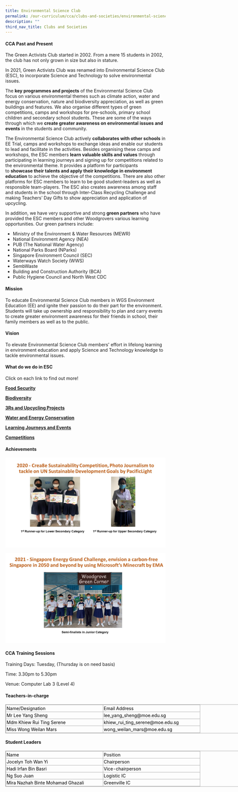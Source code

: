```yaml
---
title: Environmental Science Club
permalink: /our-curriculum/cca/clubs-and-societies/environmental-science-club/
description: ""
third_nav_title: Clubs and Societies
---
```

#### CCA Past and Present

The Green Activists Club started in 2002. From a mere 15 students in 2002, the club has not only grown in size but also in stature.    

  

In 2021, Green Activists Club was renamed into Environmental Science Club (ESC), to incorporate Science and Technology to solve environmental issues.

  

The **key programmes and projects** of the Environmental Science Club focus on various environmental themes such as climate action, water and energy conservation, nature and biodiversity appreciation, as well as green buildings and features. We also organise different types of green competitions, camps and workshops for pre-schools, primary school children and secondary school students. These are some of the ways through which we **create greater awareness on environmental issues and events** in the students and community.

  

The Environmental Science Club actively **collaborates with other schools** in EE Trial, camps and workshops to exchange ideas and enable our students to lead and facilitate in the activities. Besides organising these camps and workshops, the ESC members **learn valuable skills and values** through participating in learning journeys and signing up for competitions related to the environmental theme. It provides a platform for participants to **showcase their talents and apply their knowledge in environment education** to achieve the objective of the competitions. There are also other platforms for ESC members to learn to be good student-leaders as well as responsible team-players. The ESC also creates awareness among staff and students in the school through Inter-Class Recycling Challenge and making Teachers’ Day Gifts to show appreciation and application of upcycling.

  

In addition, we have very supportive and strong **green partners** who have provided the ESC members and other Woodgrovers various learning opportunities. Our green partners include:

  

*   Ministry of the Environment & Water Resources (MEWR)
*   National Environment Agency (NEA)
*   PUB (The National Water Agency)
*   National Parks Board (NParks)
*   Singapore Environment Council (SEC)
*   Waterways Watch Society (WWS)
*   SembWaste
*   Building and Construction Authority (BCA)
*   Public Hygiene Council and North West CDC

#### Mission

To educate Environmental Science Club members in WGS Environment Education (EE) and ignite their passion to do their part for the environment. Students will take up ownership and responsibility to plan and carry events to create greater environment awareness for their friends in school, their family members as well as to the public.

#### Vision

To elevate Environmental Science Club members' effort in lifelong learning in environment education and apply Science and Technology knowledge to tackle environmental issues.

#### What do we do in ESC

Click on each link to find out more!

**[Food Security](/files/Food%20Security.pdf)**

**[Biodiversity](/files/Biodiversity.pdf)**

**[3Rs and Upcycling Projects](/files/3Rs%20and%20Upcycling.pdf)**

**[Water and Energy Conservation](/files/Water%20Conservation.pdf)**

**[Learning Journeys and Events](/files/Learning%20Journeys%20and%20Events.pdf)**

**[Competitions](/files/Competitions.pdf)**

#### Achievements

![Environmental Science Club](/images/Slide1%20(1).jpeg)

![Environmental Science Club](/images/Slide2%20updated.jpeg)

#### CCA Training Sessions

Training Days: Tuesday, (Thursday is on need basis)

Time: 3.30pm to 5.30pm

Venue: Computer Lab 3 (Level 4)

#### Teachers-in-charge

<table border="0" cellspacing="0" cellpadding="0" class="iveo_table ives_tab_simple3" style="margin: 0px; outline: 0px; padding: 0px; border-collapse: collapse; border: 1px solid rgb(170, 170, 170); width: 856px;"><tbody style="margin: 0px; outline: 0px; padding: 0px;"><tr style="margin: 0px; outline: 0px; padding: 0px;"><td valign="top" style="margin: 0px; outline: 0px; padding: 2px; text-align: left; border: 1px solid rgb(170, 170, 170); width: 225.4pt;"><font color="#000000" style="margin: 0px; outline: 0px; padding: 0px;">Name/Designation</font><br style="margin: 0px; outline: 0px; padding: 0px;"></td><td valign="top" style="margin: 0px; outline: 0px; padding: 2px; text-align: left; border: 1px solid rgb(170, 170, 170); width: 225.4pt;"><font color="#000000" style="margin: 0px; outline: 0px; padding: 0px;">Email Address</font><br style="margin: 0px; outline: 0px; padding: 0px;"></td></tr><tr style="margin: 0px; outline: 0px; padding: 0px;"><td valign="top" style="margin: 0px; outline: 0px; padding: 2px; text-align: left; border: 1px solid rgb(170, 170, 170); width: 225.4pt;"><font color="#000000" style="margin: 0px; outline: 0px; padding: 0px;">Mr Lee Yang Sheng</font><br style="margin: 0px; outline: 0px; padding: 0px;"></td><td valign="top" style="margin: 0px; outline: 0px; padding: 2px; text-align: left; border: 1px solid rgb(170, 170, 170); width: 225.4pt;"><font color="#000000" style="margin: 0px; outline: 0px; padding: 0px;">lee_yang_sheng@moe.edu.sg</font><br style="margin: 0px; outline: 0px; padding: 0px;"></td></tr><tr style="margin: 0px; outline: 0px; padding: 0px;"><td valign="top" style="margin: 0px; outline: 0px; padding: 2px; text-align: left; border: 1px solid rgb(170, 170, 170); width: 225.4pt;"><font color="#000000" style="margin: 0px; outline: 0px; padding: 0px;">Mdm Khiew Rui Ting Serene</font><br style="margin: 0px; outline: 0px; padding: 0px;"></td><td valign="top" style="margin: 0px; outline: 0px; padding: 2px; text-align: left; border: 1px solid rgb(170, 170, 170); width: 225.4pt;"><font color="#000000" style="margin: 0px; outline: 0px; padding: 0px;">khiew_rui_ting_serene@moe.edu.sg</font><br style="margin: 0px; outline: 0px; padding: 0px;"></td></tr><tr style="margin: 0px; outline: 0px; padding: 0px;"><td valign="top" style="margin: 0px; outline: 0px; padding: 2px; text-align: left; border: 1px solid rgb(170, 170, 170); width: 225.4pt;"><font color="#000000" style="margin: 0px; outline: 0px; padding: 0px;">Miss Wong Weilan Mars</font><br style="margin: 0px; outline: 0px; padding: 0px;"></td><td valign="top" style="margin: 0px; outline: 0px; padding: 2px; text-align: left; border: 1px solid rgb(170, 170, 170); width: 225.4pt;"><font color="#000000" style="margin: 0px; outline: 0px; padding: 0px;">wong_weilan_mars@moe.edu.sg</font><br style="margin: 0px; outline: 0px; padding: 0px;"></td></tr></tbody></table>

  

#### Student Leaders

<table border="0" cellspacing="0" cellpadding="0" class="iveo_table ives_tab_simple3" style="margin: 0px; outline: 0px; padding: 0px; border-collapse: collapse; border: 1px solid rgb(170, 170, 170); width: 856px;"><tbody style="margin: 0px; outline: 0px; padding: 0px;"><tr style="margin: 0px; outline: 0px; padding: 0px;"><td valign="top" style="margin: 0px; outline: 0px; padding: 2px; text-align: left; border: 1px solid rgb(170, 170, 170); width: 225.4pt;"><font color="#000000" style="margin: 0px; outline: 0px; padding: 0px;">Name</font><br style="margin: 0px; outline: 0px; padding: 0px;"></td><td valign="top" style="margin: 0px; outline: 0px; padding: 2px; text-align: left; border: 1px solid rgb(170, 170, 170); width: 225.4pt;"><font color="#000000" style="margin: 0px; outline: 0px; padding: 0px;">Position</font><br style="margin: 0px; outline: 0px; padding: 0px;"></td></tr><tr style="margin: 0px; outline: 0px; padding: 0px;"><td valign="top" style="margin: 0px; outline: 0px; padding: 2px; text-align: left; border: 1px solid rgb(170, 170, 170); width: 225.4pt;"><font color="#000000" style="margin: 0px; outline: 0px; padding: 0px;">Jocelyn Toh Wan Yi<br style="margin: 0px; outline: 0px; padding: 0px;"></font></td><td valign="top" style="margin: 0px; outline: 0px; padding: 2px; text-align: left; border: 1px solid rgb(170, 170, 170); width: 225.4pt;"><font color="#000000" style="margin: 0px; outline: 0px; padding: 0px;">Chairperson<br style="margin: 0px; outline: 0px; padding: 0px;"></font></td></tr><tr style="margin: 0px; outline: 0px; padding: 0px;"><td valign="top" style="margin: 0px; outline: 0px; padding: 2px; text-align: left; border: 1px solid rgb(170, 170, 170); width: 225.4pt;"><font color="#000000" style="margin: 0px; outline: 0px; padding: 0px;">Hadi Irfan Bin Basri<br style="margin: 0px; outline: 0px; padding: 0px;"></font></td><td valign="top" style="margin: 0px; outline: 0px; padding: 2px; text-align: left; border: 1px solid rgb(170, 170, 170); width: 225.4pt;"><font color="#000000" style="margin: 0px; outline: 0px; padding: 0px;">Vice-chairperson<br style="margin: 0px; outline: 0px; padding: 0px;"></font></td></tr><tr style="margin: 0px; outline: 0px; padding: 0px;"><td valign="top" style="margin: 0px; outline: 0px; padding: 2px; text-align: left; border: 1px solid rgb(170, 170, 170); width: 225.4pt;"><font color="#000000" style="margin: 0px; outline: 0px; padding: 0px;">Ng Suo Juan<br style="margin: 0px; outline: 0px; padding: 0px;"></font></td><td valign="top" style="margin: 0px; outline: 0px; padding: 2px; text-align: left; border: 1px solid rgb(170, 170, 170); width: 225.4pt;"><font color="#000000" style="margin: 0px; outline: 0px; padding: 0px;">Logistic IC<br style="margin: 0px; outline: 0px; padding: 0px;"></font></td></tr><tr style="margin: 0px; outline: 0px; padding: 0px;"><td valign="top" style="margin: 0px; outline: 0px; padding: 2px; text-align: left; border: 1px solid rgb(170, 170, 170); width: 225.4pt;"><font color="#000000" style="margin: 0px; outline: 0px; padding: 0px;">Mira Nazhah Binte Mohamad Ghazali</font><br style="margin: 0px; outline: 0px; padding: 0px;"></td><td valign="top" style="margin: 0px; outline: 0px; padding: 2px; text-align: left; border: 1px solid rgb(170, 170, 170); width: 225.4pt;"><font color="#000000" style="margin: 0px; outline: 0px; padding: 0px;">Greenville IC</font></td></tr></tbody></table>